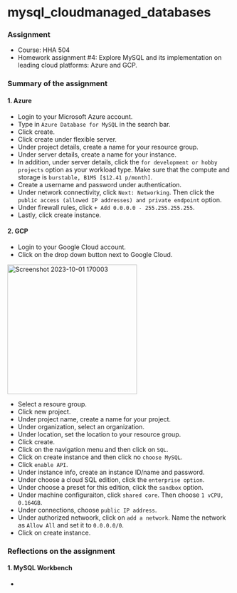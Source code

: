 # mysql_cloudmanaged_databases

### **Assignment**
- Course: HHA 504
- Homework assignment #4: Explore MySQL and its implementation on leading cloud platforms: Azure and GCP. 
  
### **Summary of the assignment**

#### 1. Azure
- Login to your Microsoft Azure account.
- Type in `Azure Database for MySQL` in the search bar.
- Click create.
- Click create under flexible server.
- Under project details, create a name for your resource group.
- Under server details, create a name for your instance.
- In addition, under server details, click the `for development or hobby projects` option as your workload type. Make sure that the compute and storage is `burstable, B1MS [$12.41 p/month]`.
- Create a username and password under authentication.
- Under network connectivity, click `Next: Networking`. Then click the `public access (allowed IP addresses) and private endpoint` option.
- Under firewall rules, click `+ Add 0.0.0.0 - 255.255.255.255`.
- Lastly, click create instance.

#### 2. GCP
- Login to your Google Cloud account.
- Click on the drop down button next to Google Cloud.
  
<img width="291" alt="Screenshot 2023-10-01 170003" src="https://github.com/Beczheng/mysql_cloudmanaged_databases/assets/123920253/364281ef-6efe-4354-b270-4883491b1aea">

- Select a resoure group.
- Click new project.
- Under project name, create a name for your project.
- Under organization, select an organization.
- Under location, set the location to your resource group.
- Click create.
- Click on the navigation menu and then click on `SQL`.
- Click on create instance and then click no `choose MySQL`.
- Click `enable API`.
- Under instance info, create an instance ID/name and password.
- Under choose a cloud SQL edition, click the `enterprise option`.
- Under choose a preset for this edition, click the `sandbox` option.
- Under machine configuraiton, click `shared core`. Then choose `1 vCPU, 0.164GB`.
- Under connections, choose `public IP address`.
- Under authorized netwoork, click on `add a network`. Name the network as `Allow All` and set it to `0.0.0.0/0`.
- Click on create instance.

### **Reflections on the assignment**

#### 1. MySQL Workbench
- 
